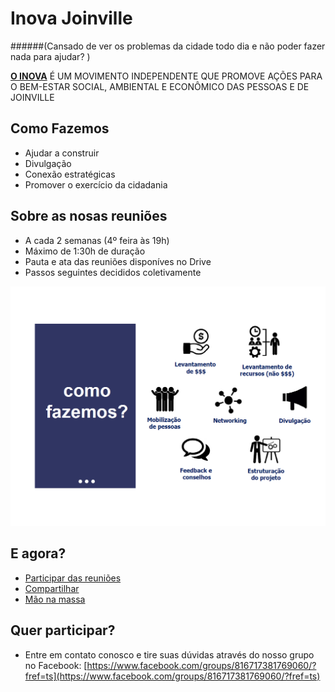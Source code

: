 # Inova Joinville
    
######(Cansado de ver os problemas da cidade todo dia e não poder fazer nada para ajudar? )

**[O INOVA](http://inovajoinville.github.io)** É UM MOVIMENTO INDEPENDENTE QUE PROMOVE AÇÕES PARA O BEM-ESTAR SOCIAL, AMBIENTAL E ECONÔMICO DAS PESSOAS E DE JOINVILLE

## Como Fazemos
* Ajudar a construir
* Divulgação
* Conexão estratégicas
* Promover o exercício da cidadania

## Sobre as nosas reuniões
* A cada 2 semanas (4º feira às 19h)
* Máximo de 1:30h de duração
* Pauta e ata das reuniões disponíves no Drive
* Passos seguintes decididos coletivamente

![screenshot of Inova Joinville](https://github.com/inovajoinville/inovajoinville.github.io/blob/master/assets/img/como_fazemos.png)    

## E agora?
* [Participar das reuniões](https://www.facebook.com/groups/816717381769060/?fref=ts)
* [Compartilhar]()
* [Mão na massa]()

## Quer participar?
* Entre em contato conosco e tire suas dúvidas através do nosso grupo no Facebook:
[https://www.facebook.com/groups/816717381769060/?fref=ts](https://www.facebook.com/groups/816717381769060/?fref=ts)
